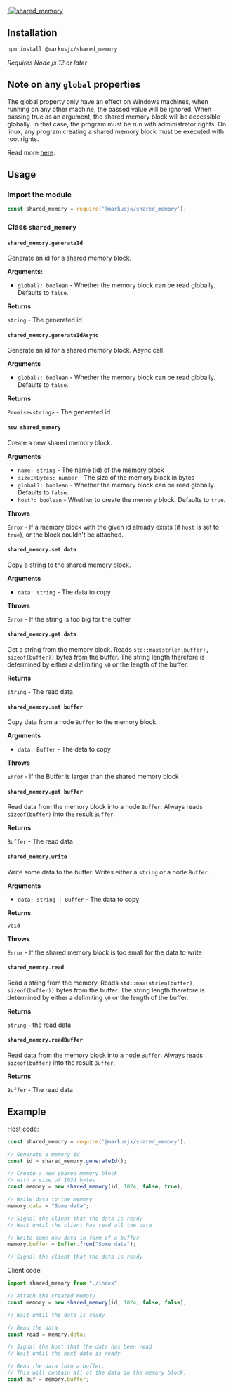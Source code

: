 [!![shared_memory](https://socialify.git.ci/MarkusJx/shared_memory/image?description=1&language=1&owner=1&theme=Light)](https://github.com/MarkusJx/shared_memory#readme)

## Installation
```sh
npm install @markusjx/shared_memory
```
*Requires Node.js 12 or later*

## Note on any ``global`` properties
The global property only have an effect on Windows
machines, when running on any other machine, the passed
value will be ignored. When passing true as an argument,
the shared memory block will be accessible globally.
In that case, the program must be run with administrator rights.
On linux, any program creating a shared memory block must be executed with root rights.

Read more [here](https://docs.microsoft.com/en-us/windows/win32/termserv/kernel-object-namespaces).

## Usage
### Import the module
```js
const shared_memory = require('@markusjx/shared_memory');
```

### Class ``shared_memory``
#### ``shared_memory.generateId``
Generate an id for a shared memory block.

**Arguments:**
* ``global?: boolean`` - Whether the memory block can be read globally. Defaults to ``false``.

**Returns**

``string`` - The generated id

#### ``shared_memory.generateIdAsync``
Generate an id for a shared memory block. Async call.

**Arguments**
* ``global?: boolean`` - Whether the memory block can be read globally. Defaults to ``false``.

**Returns**

``Promise<string>`` - The generated id

#### ``new shared_memory``
Create a new shared memory block.

**Arguments**
* ``name: string`` - The name (id) of the memory block
* ``sizeInBytes: number`` - The size of the memory block in bytes
* ``global?: boolean`` - Whether the memory block can be read globally. Defaults to ``false``.
* ``host?: boolean`` - Whether to create the memory block. Defaults to ``true``.

**Throws**

``Error`` - If a memory block with the given id already exists (if ``host`` is set to ``true``), or the block couldn't be attached.

#### ``shared_memory.set data``
Copy a string to the shared memory block.

**Arguments**
* ``data: string`` - The data to copy

**Throws**

``Error`` - If the string is too big for the buffer

#### ``shared_memory.get data``
Get a string from the memory block. Reads ``std::max(strlen(buffer), sizeof(buffer))`` bytes from the buffer.
The string length therefore is determined by either a delimiting ``\0`` or the length of the buffer.

**Returns**

``string`` - The read data

#### ``shared_memory.set buffer``
Copy data from a node ``Buffer`` to the memory block.

**Arguments**
* ``data: Buffer`` - The data to copy

**Throws**

``Error`` - If the Buffer is larger than the shared memory block

#### ``shared_memory.get buffer``
Read data from the memory block into a node ``Buffer``.
Always reads ``sizeof(buffer)`` into the result ``Buffer``.

**Returns**

``Buffer`` - The read data

#### ``shared_memory.write``
Write some data to the buffer. Writes either a ``string`` or a node ``Buffer``.

**Arguments**
* ``data: string | Buffer`` - The data to copy

**Returns**

``void``

**Throws**

``Error`` - If the shared memory block is too small for the data to write

#### ``shared_memory.read``
Read a string from the memory. Reads ``std::max(strlen(buffer), sizeof(buffer))`` bytes from the buffer.
The string length therefore is determined by either a delimiting ``\0`` or the length of the buffer.

**Returns**

``string`` - the read data

#### ``shared_memory.readBuffer``
Read data from the memory block into a node ``Buffer``.
Always reads ``sizeof(buffer)`` into the result ``Buffer``.

**Returns**

``Buffer`` - The read data

## Example
Host code:
```ts
const shared_memory = require('@markusjx/shared_memory');

// Generate a memory id
const id = shared_memory.generateId();

// Create a new shared memory block
// with a size of 1024 bytes
const memory = new shared_memory(id, 1024, false, true);

// Write data to the memory
memory.data = "Some data";

// Signal the client that the data is ready
// Wait until the client has read all the data

// Write some new data in form of a buffer
memory.buffer = Buffer.from("Some data");

// Signal the client that the data is ready
```

Client code:

```ts
import shared_memory from "./index";

// Attach the created memory
const memory = new shared_memory(id, 1024, false, false);

// Wait until the data is ready

// Read the data 
const read = memory.data;

// Signal the host that the data has been read
// Wait until the next data is ready

// Read the data into a buffer.
// This will contain all of the data in the memory block.
const buf = memory.buffer;
```
